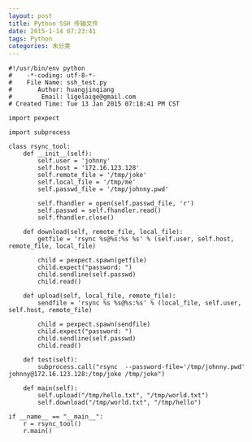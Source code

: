 ```yaml
---
layout: post
title: Python SSH 传输文件
date: 2015-1-14 07:23:41
tags: Python
categories: 未分类
---
```


	#!/usr/bin/env python
	#    -*-coding: utf-8-*-     
	#    File Name: ssh_test.py
	#       Author: huangjinqiang
	#        Email: ligelaige@gmail.com
	# Created Time: Tue 13 Jan 2015 07:18:41 PM CST

	import pexpect  

	import subprocess

	class rsync_tool:
	    def __init__(self):
	        self.user = 'johnny'
	        self.host = '172.16.123.128'
	        self.remote_file = '/tmp/joke'
	        self.local_file = '/tmp/me'
	        self.passwd_file = '/tmp/johnny.pwd'

	        self.fhandler = open(self.passwd_file, 'r')
	        self.passwd = self.fhandler.read()
	        self.fhandler.close()

	    def download(self, remote_file, local_file):
	        getfile = 'rsync %s@%s:%s %s' % (self.user, self.host, remote_file, local_file)
	        
	        child = pexpect.spawn(getfile)
	        child.expect("password: ")
	        child.sendline(self.passwd)
	        child.read()

	    def upload(self, local_file, remote_file):
	        sendfile = 'rsync %s %s@%s:%s' % (local_file, self.user, self.host, remote_file)

	        child = pexpect.spawn(sendfile)
	        child.expect("password: ")
	        child.sendline(self.passwd)
	        child.read()

	    def test(self):
	        subprocess.call("rsync  --password-file='/tmp/johnny.pwd' johnny@172.16.123.128:/tmp/joke /tmp/joke")

	    def main(self):
	        self.upload("/tmp/hello.txt", "/tmp/world.txt")
	        self.download("/tmp/world.txt", "/tmp/hello")

	if __name__ == "__main__":
	    r = rsync_tool()
	    r.main()




